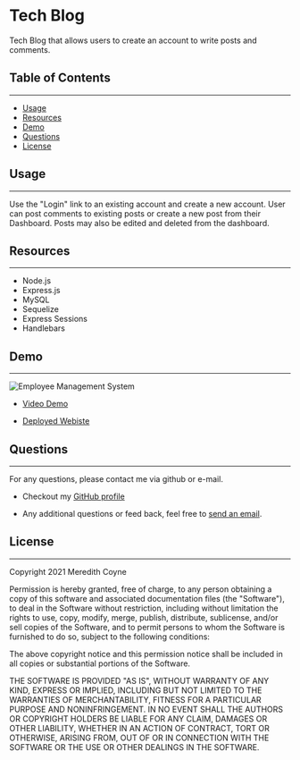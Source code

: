 # Tech Blog

Tech Blog that allows users to create an account to write posts and comments.

## Table of Contents
--------------------
* [Usage](https://github.com/meredithcoyne/tech_blog#Usage)
* [Resources](https://github.com/meredithcoyne/tech_blog#Resources)
* [Demo](https://github.com/meredithcoyne/tech_blog#Demo)
* [Questions](https://github.com/meredithcoyne/tech_blog#Questions)
* [License](https://github.com/meredithcoyne/tech_blog#License)

## Usage
-------------
Use the "Login" link to an existing account and create a new account. User can post comments to existing posts or create a new post from their Dashboard. Posts may also be edited and deleted from the dashboard.

  ## Resources
--------------
  * Node.js
  * Express.js
  * MySQL
  * Sequelize
  * Express Sessions
  * Handlebars
  

## Demo
------
![Employee Management System](assets\tech_blog.gif)

* [Video Demo]()

* [Deployed Webiste](https://meredithcoyne.github.io/tech_blog/)
  
## Questions
---------------
For any questions, please contact me via github or e-mail. 

  * Checkout my [GitHub profile](https://github.com/meredithcoyne/tech_blog)
  
  * Any additional questions or feed back, feel free to [send an email](mailto:meredithleigh.coyne@gmail.com). 

## License
----------------
Copyright 2021 Meredith Coyne

Permission is hereby granted, free of charge, to any person obtaining a copy of this software and associated documentation files (the "Software"), to deal in the Software without restriction, including without limitation the rights to use, copy, modify, merge, publish, distribute, sublicense, and/or sell copies of the Software, and to permit persons to whom the Software is furnished to do so, subject to the following conditions:

The above copyright notice and this permission notice shall be included in all copies or substantial portions of the Software.

THE SOFTWARE IS PROVIDED "AS IS", WITHOUT WARRANTY OF ANY KIND, EXPRESS OR IMPLIED, INCLUDING BUT NOT LIMITED TO THE WARRANTIES OF MERCHANTABILITY, FITNESS FOR A PARTICULAR PURPOSE AND NONINFRINGEMENT. IN NO EVENT SHALL THE AUTHORS OR COPYRIGHT HOLDERS BE LIABLE FOR ANY CLAIM, DAMAGES OR OTHER LIABILITY, WHETHER IN AN ACTION OF CONTRACT, TORT OR OTHERWISE, ARISING FROM, OUT OF OR IN CONNECTION WITH THE SOFTWARE OR THE USE OR OTHER DEALINGS IN THE SOFTWARE.